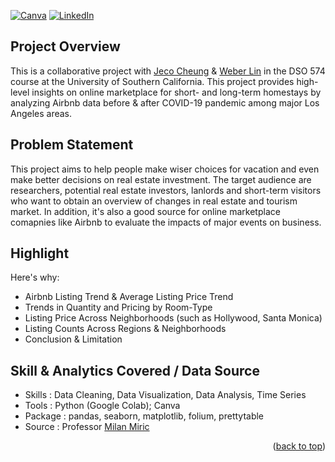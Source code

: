 <!-- Improved compatibility of back to top link: See: https://github.com/othneildrew/Best-README-Template/pull/73 -->
<a name="readme-top"></a>
<!--
*** Template source:
*** https://github.com/othneildrew/Best-README-Template/blob/master/README.md
*** Badge:
*** https://shields.io/badges
-->

<!-- PROJECT SHIELDS -->
<!--
ReadMe Source:
*** https://www.markdownguide.org/basic-syntax/#reference-style-links

-->
[![Canva][canva-shield]][canva-url]
[![LinkedIn][linkedin-shield]][linkedin-url]

<!-- ABOUT THE PROJECT -->
## Project Overview

This is a collaborative project with [Jeco Cheung](https://www.linkedin.com/in/jecocheung/) & [Weber Lin](https://www.linkedin.com/in/weber-tsungwei-lin/) in the DSO 574 course at the University of Southern California. This project provides high-level insights on online marketplace for short- and long-term homestays by analyzing Airbnb data before & after COVID-19 pandemic among major Los Angeles areas. 

## Problem Statement

This project aims to help people make wiser choices for vacation and even make better decisions on real estate investment. The target audience are researchers, potential real estate investors, lanlords and short-term visitors who want to obtain an overview of changes in real estate and tourism market. In addition, it's also a good source for online marketplace comapnies like Airbnb to evaluate the impacts of major events on business.

## Highlight

Here's why:
* Airbnb Listing Trend & Average Listing Price Trend
* Trends in Quantity and Pricing by Room-Type
* Listing Price Across Neighborhoods (such as Hollywood, Santa Monica)
* Listing Counts Across Regions & Neighborhoods
* Conclusion & Limitation 

## Skill & Analytics Covered / Data Source

* Skills  : Data Cleaning, Data Visualization, Data Analysis, Time Series
* Tools   : Python (Google Colab); Canva
* Package : pandas, seaborn, matplotlib, folium, prettytable
* Source  : Professor [Milan Miric](https://www.linkedin.com/in/milanmiric/)

<p align="right">(<a href="#readme-top">back to top</a>)</p>


<!-- MARKDOWN LINKS & IMAGES -->
<!-- https://www.markdownguide.org/basic-syntax/#reference-style-links -->
[canva-shield]: https://img.shields.io/badge/Canva-00C4CC?style=for-the-badge&logo=canva&logoColor=white
[canva-url]: https://www.canva.com/design/DAF81hcFKVk/H7sH-goyDUtaUw7pkjzGUA/edit?utm_content=DAF81hcFKVk&utm_campaign=designshare&utm_medium=link2&utm_source=sharebutton
[linkedin-shield]: https://img.shields.io/badge/LinkedIn-0077B5?style=for-the-badge&logo=linkedin&logoColor=white
[linkedin-url]: https://www.linkedin.com/in/kuang-hsuan-lee/
